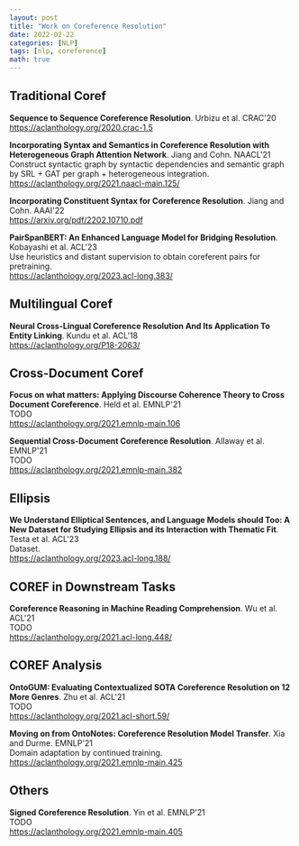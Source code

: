 ```yaml
---
layout: post
title: "Work on Coreference Resolution"
date: 2022-02-22
categories: [NLP]
tags: [nlp, coreference]
math: true
---
```


## Traditional Coref

**Sequence to Sequence Coreference Resolution**. Urbizu et al. CRAC'20\
<https://aclanthology.org/2020.crac-1.5>

**Incorporating Syntax and Semantics in Coreference Resolution with Heterogeneous Graph Attention Network**. Jiang and Cohn.
NAACL'21\
Construct syntactic graph by syntactic dependencies and semantic graph by SRL + GAT per graph + heterogeneous
integration.\
<https://aclanthology.org/2021.naacl-main.125/>

**Incorporating Constituent Syntax for Coreference Resolution**. Jiang and Cohn. AAAI'22\
<https://arxiv.org/pdf/2202.10710.pdf>

**PairSpanBERT: An Enhanced Language Model for Bridging Resolution**. Kobayashi et al. ACL'23\
Use heuristics and distant supervision to obtain coreferent pairs for pretraining.\
<https://aclanthology.org/2023.acl-long.383/>

## Multilingual Coref

**Neural Cross-Lingual Coreference Resolution And Its Application To Entity Linking**. Kundu et al. ACL'18\
<https://aclanthology.org/P18-2063/>

## Cross-Document Coref

**Focus on what matters: Applying Discourse Coherence Theory to Cross Document Coreference**. Held et al. EMNLP'21\
TODO\
<https://aclanthology.org/2021.emnlp-main.106>

**Sequential Cross-Document Coreference Resolution**. Allaway et al. EMNLP'21\
TODO\
<https://aclanthology.org/2021.emnlp-main.382>

## Ellipsis

**We Understand Elliptical Sentences, and Language Models should Too: A New Dataset for Studying Ellipsis and its Interaction with Thematic Fit**. Testa et al. ACL'23\
Dataset.\
<https://aclanthology.org/2023.acl-long.188/>

## COREF in Downstream Tasks

**Coreference Reasoning in Machine Reading Comprehension**. Wu et al. ACL'21\
TODO\
<https://aclanthology.org/2021.acl-long.448/>

## COREF Analysis

**OntoGUM: Evaluating Contextualized SOTA Coreference Resolution on 12 More Genres**. Zhu et al. ACL'21\
TODO\
<https://aclanthology.org/2021.acl-short.59/>

**Moving on from OntoNotes: Coreference Resolution Model Transfer**. Xia and Durme. EMNLP'21\
Domain adaptation by continued training.\
<https://aclanthology.org/2021.emnlp-main.425>

## Others

**Signed Coreference Resolution**. Yin et al. EMNLP'21\
TODO\
<https://aclanthology.org/2021.emnlp-main.405>
